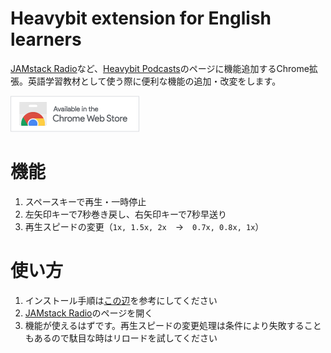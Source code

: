 # Heavybit extension for English learners

[JAMstack Radio](https://www.heavybit.com/library/podcasts/jamstack-radio/)など、[Heavybit Podcasts](https://www.heavybit.com/library/podcasts)のページに機能追加するChrome拡張。英語学習教材として使う際に便利な機能の追加・改変をします。

[![Available in the Chrome Web Store](./_assets/ChromeWebStore_BadgeWBorder_v2_206x58.png)](https://chrome.google.com/webstore/detail/heavybit-extension-for-en/ahfgdgmheoejjllbgnkegimdiajihbee)

# 機能

1. スペースキーで再生・一時停止
2. 左矢印キーで7秒巻き戻し、右矢印キーで7秒早送り
3. 再生スピードの変更（`1x, 1.5x, 2x`　→　`0.7x, 0.8x, 1x`）

# 使い方

1. インストール手順は[この辺](https://support.google.com/chrome/a/answer/2714278?hl=ja)を参考にしてください
2. [JAMstack Radio](https://www.heavybit.com/library/podcasts/jamstack-radio/)のページを開く
3. 機能が使えるはずです。再生スピードの変更処理は条件により失敗することもあるので駄目な時はリロードを試してください
